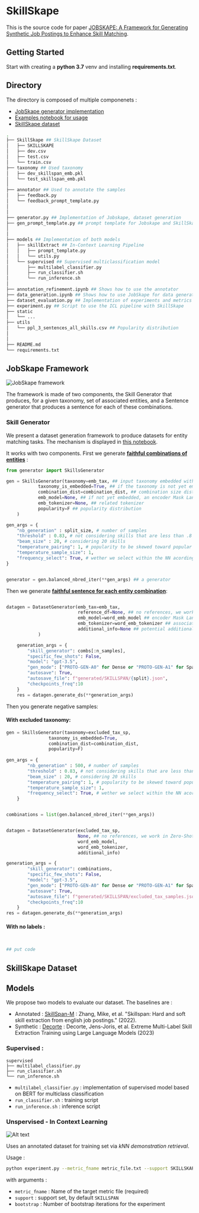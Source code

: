 # SkillSkape

This is the source code for paper  [JOBSKAPE: A Framework for Generating Synthetic Job Postings to
Enhance Skill Matching](FUTURE-REF-TO-PAPER).


## Getting Started
Start with creating a **python 3.7** venv and installing **requirements.txt**.

## Directory


The directory is composed of multiple componenets :
- [JobSkape generator implementation](./generator.py)
- [Examples notebook for usage](./data_generation.ipynb)
- [SkillSkape dataset](./SkillSkape/)


```bash
.
├── SkillSkape ## SkillSkape Dataset
│   ├── SKILLSKAPE
│   ├── dev.csv
│   ├── test.csv
│   └── train.csv
├── taxonomy ## Used taxonomy
│   ├── dev_skillspan_emb.pkl
│   └── test_skillspan_emb.pkl
│
├── annotator ## Used to annotate the samples
│   ├── feedback.py
│   └── feedback_prompt_template.py
│
│
├── generator.py ## Implementation of Jobskape, dataset generation
├── gen_prompt_template.py ## prompt template for Jobskape and SkillSkape generation
│
│
├── models ## Implementation of both models
│   ├── skillExtract ## In-Context Learning Pipeline
│   │   ├── prompt_template.py
│   │   └── utils.py
│   └── supervised ## Supervised multiclassification model
│       ├── multilabel_classifier.py
│       ├── run_classifier.sh
│       └── run_inference.sh
│
├── annotation_refinement.ipynb ## Shows how to use the annotator
├── data_generation.ipynb ## Shows how to use JobSkape for data generation
├── dataset_evaluation.py ## Implementation of experiments and metrics
├── experiment.py ## Script to use the ICL pipeline with SkillSkape
├── static
│   └── ...
├── utils 
│   └── ppl_3_sentences_all_skills.csv ## Popularity distribution
│
│
├── README.md
└── requirements.txt 
```

## JobSkape Framework

![JobSkape framework](./static/jobskape.png)


The framework is made of two components, the Skill Generator that produces, for a given taxonomy, set of associated entities, and a Sentence generator that produces a sentence for each of these combinations.

### Skill Generator
We present a dataset generation framework to produce datasets for entity matching tasks. The mechanism is displayed in [this notebook](./data_generation.ipynb).

It works with two components. First we generate <ins>**faithful combinations of entities**</ins> :

```python
from generator import SkillsGenerator

gen = SkillsGenerator(taxonomy=emb_tax, ## input taxonomy embedded with a precise model 
            taxonomy_is_embedded=True, ## if the taxonomy is not yet embedded, provide a model
            combination_dist=combination_dist, ## combination size distribution
            emb_model=None, ## if not yet embedded, an encoder Mask Language Model
            emb_tokenizer=None, ## related tokenizer
            popularity=F ## popularity distribution
    )

gen_args = {
    "nb_generation" : split_size, # number of samples
    "threshold" : 0.83, # not considering skills that are less than .8 similar
    "beam_size" : 20, # considering 20 skills
    "temperature_pairing": 1, # popularity to be skewed toward popular skills
    "temperature_sample_size": 1,
    "frequency_select": True, # wether we select within the NN acording to frequency
}


generator = gen.balanced_nbred_iter(**gen_args) ## a generator
```


Then we generate <ins>**faithful sentence for each entity combination**</ins>:

```python

datagen = DatasetGenerator(emb_tax=emb_tax,
                           reference_df=None, ## no references, we work in Zero-Shot, you can input demponstration for kNN demonstration retrieval
                           emb_model=word_emb_model ## encoder Mask Language model to get embeddings,
                           emb_tokenizer=word_emb_tokenizer ## associated tokenizer,
                           additional_info=None ## potential additional information that can be added in custom promopt
            )

    generation_args = {
        "skill_generator": combs[:n_samples], 
        "specific_few_shots": False,
        "model": "gpt-3.5",
        "gen_mode": ["PROTO-GEN-A0" for Dense or "PROTO-GEN-A1" for Sparse],
        "autosave": True,
        "autosave_file": f"generated/SKILLSPAN/{split}.json",
        "checkpoints_freq":10
    }
    res = datagen.generate_ds(**generation_args)
```


Then you generate negative samples:



#### With excluded taxonomy:

```python
gen = SkillsGenerator(taxonomy=excluded_tax_sp, 
                taxonomy_is_embedded=True,
                combination_dist=combination_dist,
                popularity=F)
    
gen_args = {
        "nb_generation" : 500, # number of samples
        "threshold" : 0.83, # not considering skills that are less than .8 similar
        "beam_size" : 20, # considering 20 skills
        "temperature_pairing": 1, # popularity to be skewed toward popular skills
        "temperature_sample_size": 1,
        "frequency_select": True, # wether we select within the NN acording to frequency
    }


combinations = list(gen.balanced_nbred_iter(**gen_args))


datagen = DatasetGenerator(excluded_tax_sp,
                           None, ## no references, we work in Zero-Shot
                           word_emb_model,
                           word_emb_tokenizer,
                           additional_info)

generation_args = {
        "skill_generator": combinations, 
        "specific_few_shots": False,
        "model": "gpt-3.5",
        "gen_mode": ["PROTO-GEN-A0" for Dense or "PROTO-GEN-A1" for Sparse],
        "autosave": True,
        "autosave_file": f"generated/SKILLSPAN/excluded_tax_samples.json",
        "checkpoints_freq":10
    }
res = datagen.generate_ds(**generation_args)

```

#### With no labels :

```python


## put code


```



## SkillSkape Dataset



## Models 

We propose two models to evaluate our dataset. The baselines are :
- Annotated : [SkillSpan-M](https://github.com/jensjorisdecorte/Skill-Extraction-benchmark/tree/main) : Zhang, Mike, et al. "Skillspan: Hard and soft skill extraction from english job postings." (2022).
- Synthetic : [Decorte](https://huggingface.co/datasets/jensjorisdecorte/Synthetic-ESCO-skill-sentences) : Decorte, Jens-Joris, et al. Extreme Multi-Label Skill Extraction Training using Large Language Models (2023)
### Supervised :

```
supervised
├── multilabel_classifier.py
├── run_classifier.sh
└── run_inference.sh
```

- `multilabel_classifier.py` : implementation of supervised model based on BERT for multiclass classification
- `run_classifier.sh` : training script
- `run_inference.sh` : inference script


### Unspervised - In Context Learning

![Alt text](static/icl_pipeline.png)

Uses an annotated dataset for training set via *kNN demonstration retrieval*.

Usage :


```bash
python experiment.py --metric_fname metric_file.txt --support SKILLSKAPE --bootstrap 5
```

with arguments :

- `metric_fname` : Name of the target metric file (required)
- `support` : support set, by default `SKILLSPAN`
- `bootstrap` : Number of bootstrap iterations for the experiment




